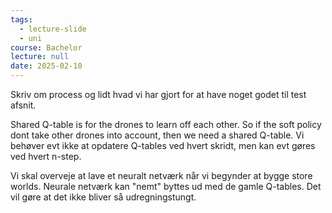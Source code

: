 ```yaml
---
tags:
  - lecture-slide
  - uni
course: Bachelor
lecture: null
date: 2025-02-10
---
```



Skriv om process og lidt hvad vi har gjort for at have noget godet til test afsnit.

Shared Q-table is for the drones to learn off each other. So if the soft policy dont take other drones into account, then we need a shared Q-table. Vi behøver evt ikke at opdatere Q-tables ved hvert skridt, men kan evt gøres ved hvert n-step.

Vi skal overveje at lave et neuralt netværk når vi begynder at bygge store worlds. Neurale netværk kan "nemt" byttes ud med de gamle Q-tables. Det vil gøre at det ikke bliver så udregningstungt.

